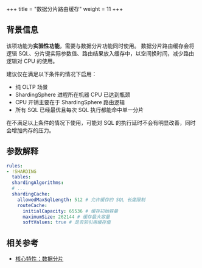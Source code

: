 +++
title = "数据分片路由缓存"
weight = 11
+++

## 背景信息

该项功能为**实验性功能**，需要与数据分片功能同时使用。
数据分片路由缓存会将逻辑 SQL、分片键实际参数值、路由结果放入缓存中，以空间换时间，减少路由逻辑对 CPU 的使用。

建议仅在满足以下条件的情况下启用：
- 纯 OLTP 场景
- ShardingSphere 进程所在机器 CPU 已达到瓶颈
- CPU 开销主要在于 ShardingSphere 路由逻辑
- 所有 SQL 已经最优且每次 SQL 执行都能命中单一分片

在不满足以上条件的情况下使用，可能对 SQL 的执行延时不会有明显改善，同时会增加内存的压力。

## 参数解释

```yaml
rules:
- !SHARDING
  tables:
  shardingAlgorithms:
  # ...
  shardingCache:    
    allowedMaxSqlLength: 512 # 允许缓存的 SQL 长度限制
    routeCache:
      initialCapacity: 65536 # 缓存初始容量
      maximumSize: 262144 # 缓存最大容量
      softValues: true # 是否软引用缓存值
```

## 相关参考

- [核心特性：数据分片](/cn/features/sharding/)
